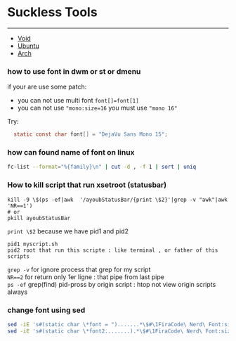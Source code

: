 # Suckless Tools
------------------

- [Void](./suckless-void.md)
- [Ubuntu](./suckless-ubu.md)
- [Arch](./suckless-arch.md)

### how to use font in dwm or st or dmenu
if your are use some patch:
- you can not use multi font `font[]=font[1]`
- you can not use `"mono:size=16` you must use `"mono 16"`

Try:
```c
  static const char font[] = "DejaVu Sans Mono 15";
```
### how can found name of font on linux
```bash
fc-list --format="%{family}\n" | cut -d , -f 1 | sort | uniq
```

### How to kill script that run xsetroot (statusbar)  
```
kill -9 \$(ps -ef|awk  '/ayoubStatusBar/{print \$2}'|grep -v "awk"|awk 'NR==1')  
# or
pkill ayoubStatusBar
```
`print \$2` because we have pid1 and pid2  
```
pid1 myscript.sh  
pid2 root that run this scripte : like terminal , or father of this scripts  
```
`grep -v` for ignore process that grep for my script  
`NR==2` for return only 1er ligne : that pipe from last pipe  
`ps -ef` grep(find) pid-pross by origin script : htop not view origin scripts always

### change font using sed
```bash
sed -iE 's#(static char \*font = ").......*\$#\1FiraCode\ Nerd\ Font:size=15";#' config.def.h
sed -iE 's#(static char \*font2........).*\$#\1FiraCode\ Nerd\ Font:size=15" };#' config.def.h
```
